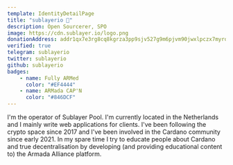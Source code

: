 ```yaml
---
template: IdentityDetailPage
title: "sublayerio 🌱"
description: Open Sourcerer, SPO
image: https://cdn.sublayer.io/logo.png
donationAddress: addr1qx7e3rg8cq8kgrza3pp9sjv527g9m6pjvm90jwxlpczx7myrq8xs909fhky97vm27e4aylxtsk4rf43rks6cx5sdy3dsngr7e3
verified: true
telegram: sublayerio
twitter: sublayerio
github: sublayerio
badges:
    - name: Fully ARMed
      color: "#EF4444"
    - name: ARMada CAP'N
      color: "#846DCF"
---
```


I'm the operator of Sublayer Pool. I'm currently located in the Netherlands and I mainly write web applications for clients. I've been following the crypto space since 2017 and I've been involved in the Cardano community since early 2021. In my spare time I try to educate people about Cardano and true decentralisation by developing (and providing educational content to) the Armada Alliance platform.

